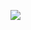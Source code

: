 ![](http://www.plantuml.com/plantuml/proxy?cache=no&src=https://raw.githubusercontent.com/oleksandrblazhko/ai204-sirenko/laboratory-work-7/2-SoftwareDesign/2.7-PlantUML/UML-ConceptClasses.puml)

